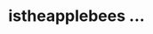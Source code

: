 ---
ee_id_thing: '4395'
site: '1'
type: '2'
inv_num: 2013-132
add_credit:
url: 2013-132-istheapplebeesondelcoparkdrinthesuburbsofdaytonopenrightnow.com
title: istheapplebees ...
year: 2013-2018
display_year: '2013'
medium: Website
dims:
pitch: ".....exactly the URL says. Would u believe me if I told u this took me 5 years
  to finish?"
ps:
live_url: http://istheapplebeesondelcoparkdrinthesuburbsofdaytonopenrightnow.com
youtube:
related_code:
imgs: 2013-132-digital-db-02.jpg
subheading:
download:
commission:
related:
layout: things-i-made
---